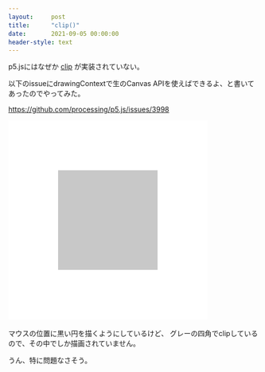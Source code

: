 ```yaml
---
layout:     post
title:      "clip()"
date:       2021-09-05 00:00:00
header-style: text
---
```

p5.jsにはなぜか [clip](https://processing.org/reference/clip_.html) が実装されていない。

以下のissueにdrawingContextで生のCanvas APIを使えばできるよ、と書いてあったのでやってみた。

<https://github.com/processing/p5.js/issues/3998>


![](/img/in-post/20210905110252.gif)


マウスの位置に黒い円を描くようにしているけど、
グレーの四角でclipしているので、その中でしか描画されていません。

うん、特に問題なさそう。
